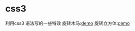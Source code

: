 # css3
利用css3 语法写的一些特效
旋转木马:[demo](https://dobetterzjl.github.io/css3/旋转木马)
旋转立方体:[demo](https://dobetterzjl.github.io/css3/旋转立方体.html)
